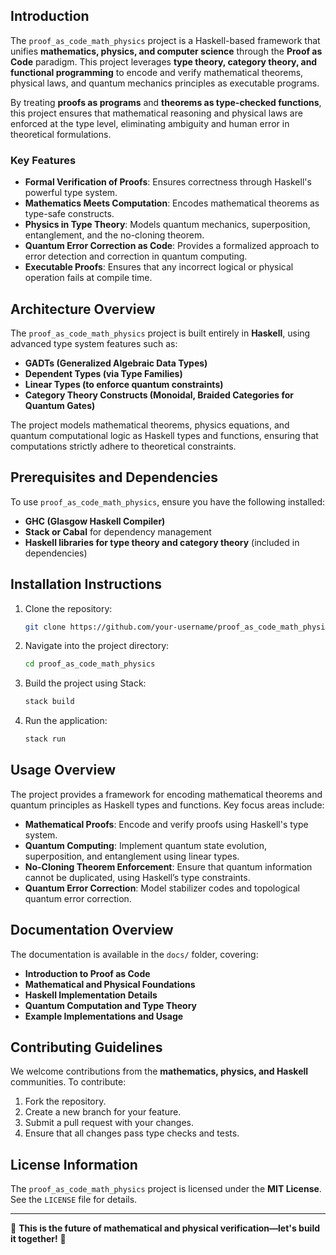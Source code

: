 ## Introduction
The `proof_as_code_math_physics` project is a Haskell-based framework that unifies **mathematics, physics, and computer science** through the **Proof as Code** paradigm. This project leverages **type theory, category theory, and functional programming** to encode and verify mathematical theorems, physical laws, and quantum mechanics principles as executable programs. 

By treating **proofs as programs** and **theorems as type-checked functions**, this project ensures that mathematical reasoning and physical laws are enforced at the type level, eliminating ambiguity and human error in theoretical formulations.

### Key Features
- **Formal Verification of Proofs**: Ensures correctness through Haskell's powerful type system.
- **Mathematics Meets Computation**: Encodes mathematical theorems as type-safe constructs.
- **Physics in Type Theory**: Models quantum mechanics, superposition, entanglement, and the no-cloning theorem.
- **Quantum Error Correction as Code**: Provides a formalized approach to error detection and correction in quantum computing.
- **Executable Proofs**: Ensures that any incorrect logical or physical operation fails at compile time.

## Architecture Overview
The `proof_as_code_math_physics` project is built entirely in **Haskell**, using advanced type system features such as:
- **GADTs (Generalized Algebraic Data Types)**
- **Dependent Types (via Type Families)**
- **Linear Types (to enforce quantum constraints)**
- **Category Theory Constructs (Monoidal, Braided Categories for Quantum Gates)**

The project models mathematical theorems, physics equations, and quantum computational logic as Haskell types and functions, ensuring that computations strictly adhere to theoretical constraints.

## Prerequisites and Dependencies
To use `proof_as_code_math_physics`, ensure you have the following installed:

- **GHC (Glasgow Haskell Compiler)**
- **Stack or Cabal** for dependency management
- **Haskell libraries for type theory and category theory** (included in dependencies)

## Installation Instructions
1. Clone the repository:
   ```sh
   git clone https://github.com/your-username/proof_as_code_math_physics.git
   ```
2. Navigate into the project directory:
   ```sh
   cd proof_as_code_math_physics
   ```
3. Build the project using Stack:
   ```sh
   stack build
   ```
4. Run the application:
   ```sh
   stack run
   ```

## Usage Overview
The project provides a framework for encoding mathematical theorems and quantum principles as Haskell types and functions. Key focus areas include:
- **Mathematical Proofs**: Encode and verify proofs using Haskell's type system.
- **Quantum Computing**: Implement quantum state evolution, superposition, and entanglement using linear types.
- **No-Cloning Theorem Enforcement**: Ensure that quantum information cannot be duplicated, using Haskell’s type constraints.
- **Quantum Error Correction**: Model stabilizer codes and topological quantum error correction.

## Documentation Overview
The documentation is available in the `docs/` folder, covering:
- **Introduction to Proof as Code**
- **Mathematical and Physical Foundations**
- **Haskell Implementation Details**
- **Quantum Computation and Type Theory**
- **Example Implementations and Usage**

## Contributing Guidelines
We welcome contributions from the **mathematics, physics, and Haskell** communities. To contribute:
1. Fork the repository.
2. Create a new branch for your feature.
3. Submit a pull request with your changes.
4. Ensure that all changes pass type checks and tests.

## License Information
The `proof_as_code_math_physics` project is licensed under the **MIT License**. See the `LICENSE` file for details.

---
🚀 **This is the future of mathematical and physical verification—let's build it together!** 🚀

